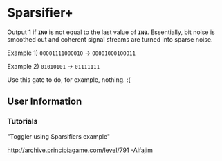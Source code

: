 # Sparsifier+
Output 1 if **`IN0`** is not equal to the last value of **`IN0`**. Essentially, bit noise is smoothed out and coherent signal streams are turned into sparse noise.

Example 1) `00001111000010` -> `00001000100011`

Example 2) `01010101` -> `01111111`

Use this gate to do, for example, nothing. :(

## User Information

### Tutorials
"Toggler using Sparsifiers example"

http://archive.principiagame.com/level/791 -Alfajim
